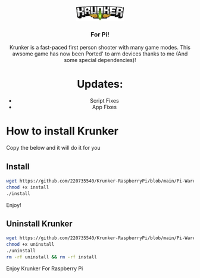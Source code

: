 <div align='center'>
<img src='./icon2.png' width='128px'> 
<h3>For Pi!</h1>
Krunker is a fast-paced first person shooter with many game modes.
This awsome game has now been Ported' to arm devices thanks to me (And some special dependencies)!
  
# Updates:
- Script Fixes
- App Fixes
</div>
  
# How to install Krunker
Copy the below and it will do it for you
## Install
```sh
wget https://github.com/220735540/Krunker-RaspberryPi/blob/main/Pi-Ware%20Install%20Data/install
chmod +x install
./install
```
Enjoy!

## Uninstall Krunker
```sh
wget https://github.com/220735540/Krunker-RaspberryPi/blob/main/Pi-Ware%20Install%20Data/uninstall
chmod +x uninstall
./uninstall
rm -rf uninstall && rm -rf install
```
Enjoy Krunker For Raspberry Pi
